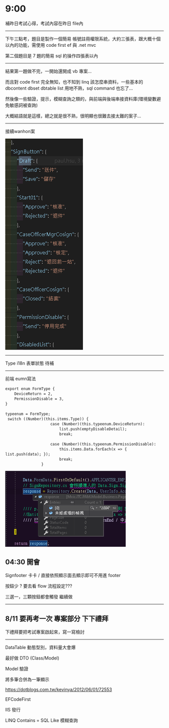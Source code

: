 # 9:00

補昨日考試心得，考試內容在昨日 file內

---

下午三點考，題目是製作一個簡易 帳號註冊權限系統，大約三張表，跟大概十個以內的功能，需使用 code first ef 與 .net mvc

第二個題目是 7 題的簡易 sql 約操作四張表以內

---

結果第一題做不完，一開始還開成 vb 專案...

而且對 code first 完全無知，也不知到 linq 該怎麼串資料，一些基本的 dbcontent dbset dbtable list 用地不熟，sql command 也忘了...

然後像一些驗證，提示，模糊查詢之類的，與前端與後端串接資料庫(環境變數避免敏感詞被查詢)

大概結語就是這樣，總之就是很不熟，很明顯也很難去接太難的案子...

---

接續wanhon案

![alt](/sinda-notes/img/siggnbuttonset.png)

---

Type i18n 表單狀態 待補

---

前端 eumn寫法

```JS
export enum FormType {
    DeviceReturn = 2,
    PermissionDisable = 3,
}

typeenum = FormType;
 switch ((Number)(this.items.Type)) {
                    case (Number)(this.typeenum.DeviceReturn):
                        list.push(emptyDisableDetail);
                        break;

                    case (Number)(this.typeenum.PermissionDisable):
                        this.items.Data.forEach(x => { list.push(data); });
                        break;
                }
```

![alt](/sinda-notes/img/signformsobig.png)

## 04:30 開會

Signfooter 卡卡 / 直接依照顯示面去顯示即可不用進 footer

按鈕少 ? 要去看 flow 流程設定???

三選一，三顆按鈕都會觸發  繼續做

---

## 8/11 要再考一次 專案部分 下下禮拜

下禮拜要把考試專案啟起來，寫一寫檢討

---

DataTable 動態型別，資料量大會爆

最好做 DTO (Class/Model)

Model 驗證

將多筆合併為一筆顯示

<https://dotblogs.com.tw/kevinya/2012/06/01/72553>

EFCodeFirst

IIS 發行

LINQ Contains = SQL Like 模糊查詢
